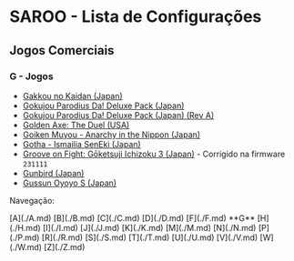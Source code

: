 # SAROO - Lista de Configurações

## Jogos Comerciais

### G - Jogos

- [Gakkou no Kaidan (Japan)](../../../Regions/Retails/Japan/GS-9026/README.md)
- [Gokujou Parodius Da! Deluxe Pack (Japan)](../../../Regions/Retails/Japan/T-9501G/V1.001/README.md)
- [Gokujou Parodius Da! Deluxe Pack (Japan) (Rev A)](../../../Regions/Retails/Japan/T-9501G/V1.002/README.md)
- [Golden Axe: The Duel (USA)](../../../Regions/Retails/USA/MK-81045/README.md)
- [Goiken Muyou - Anarchy in the Nippon (Japan)](../../../Regions/Retails/Japan/T-28902G/README.md)
- [Gotha - Ismailia SenEki (Japan)](../../../Regions/Retails/Japan/GS-9009/README.md)
- [Groove on Fight: Gōketsuji Ichizoku 3 (Japan)](../../../Regions/Retails/Japan/T-14411G/README.md) - Corrigido na firmware `231111`
- [Gunbird (Japan)](../../../Regions/Retails/Japan/T-14402G/README.md)
- [Gussun Oyoyo S (Japan)](../../../Regions/Retails/Japan/T-26101G/README.md)

Navegação:

<!-- [# (0-9)](./09.md) --> [A](./A.md) [B](./B.md) [C](./C.md) [D](./D.md) <!-- [E](./E.md) --> [F](./F.md) **G** [H](./H.md) [I](./I.md) [J](./J.md) [K](./K.md) <!-- [L](./L.md) --> [M](./M.md) [N](./N.md) <!-- [O](./O.md) --> [P](./P.md) <!-- [Q](./Q.md) --> [R](./R.md) [S](./S.md) [T](./T.md) [U](./U.md) [V](./V.md) [W](./W.md) <!-- [X](./X.md) --> <!-- [Y](./Y.md) --> [Z](./Z.md)
